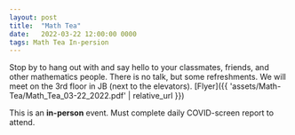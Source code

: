 ```yaml
---
layout: post
title:  "Math Tea"
date:   2022-03-22 12:00:00 0000
tags: Math Tea In-persion
---
```

Stop by to hang out with and say hello to your classmates, friends, and other mathematics people. There is no talk, but some refreshments. We will meet on the 3rd floor in JB (next to the elevators). [Flyer]({{ 'assets/Math-Tea/Math_Tea_03-22_2022.pdf' | relative_url }})

This is an **in-person** event. Must complete daily COVID-screen report to attend.

<!-- * [CV]({{ 'assets/CV_Youngsu_Kim.pdf' | relative_url }}), updated June 2021. -->


